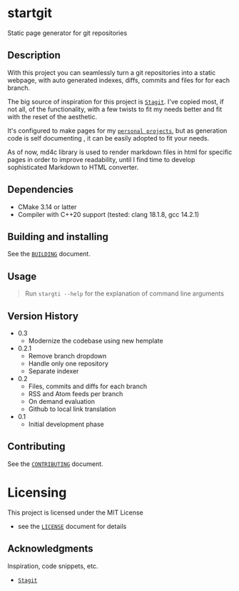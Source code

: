 # startgit

Static page generator for git repositories

## Description

With this project you can seamlessly turn a git repositories into a static
webpage, with auto generated indexes, diffs, commits and files for for each
branch.

The big source of inspiration for this project is [`Stagit`](https://codemadness.org/git/stagit/log.html). I've copied 
most, if not all, of the functionality, with a few twists to fit my needs
better and fit with the reset of the aesthetic.

It's configured to make pages for my [`personal projects`](https://git.dimitrijedobrota.com/),
but as generation code is self documenting , it can be easily adopted to fit
your needs.

As of now, md4c library is used to render markdown files in html for specific
pages in order to improve readability, until I find time to develop
sophisticated Markdown to HTML converter.


## Dependencies

* CMake 3.14 or latter
* Compiler with C++20 support (tested: clang 18.1.8, gcc 14.2.1)


## Building and installing

See the [`BUILDING`](BUILDING.md) document.


## Usage

> Run `stargti --help` for the explanation of command line arguments


## Version History

* 0.3
    * Modernize the codebase using new hemplate
* 0.2.1
    * Remove branch dropdown
    * Handle only one repository
    * Separate indexer
* 0.2
    * Files, commits and diffs for each branch
    * RSS and Atom feeds per branch
    * On demand evaluation
    * Github to local link translation
* 0.1
    * Initial development phase


## Contributing

See the [`CONTRIBUTING`](CONTRIBUTING.md) document.


# Licensing

This project is licensed under the MIT License
- see the [`LICENSE`](LICENSE.md) document for details


## Acknowledgments

Inspiration, code snippets, etc.
* [`Stagit`](https://codemadness.org/git/stagit/log.html)
